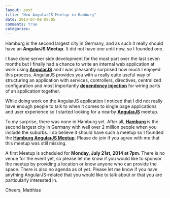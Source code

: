 ```yaml
---
layout: post
title: "New AngularJS Meetup in Hamburg"
date: 2014-07-08 09:05
comments: true
categories: 
---
```

Hamburg is the second largest city in Germany, and as such it really should have an **AngularJS Meetup**. It did not have one until now, so I founded one.

<!-- more -->

I have done server side development for the most part over the last seven months but I finally had a chance to write an internal web application at work using **[AngularJS](https://angularjs.org)** and I was pleasantly surprised how much I enjoyed this process. AngularJS provides you with a really quite useful way of structuring an application with services, controllers, directives, centralized configuration and most importantly **[dependency injection](http://en.wikipedia.org/wiki/Dependency_injection)** for wiring parts of an application together.

While doing work on the AngularJS application I noticed that I did not really have enough people to talk to when it comes to single page applications and user experience so I started looking for a nearby **[AngularJS](https://angularjs.org)** meetup. 

To my surprise, there was none in Hamburg yet. After all, **[Hamburg](http://en.wikipedia.org/wiki/Hamburg)** is the second largest city in Germany with well over 2 million people when you include the suburbs. I do believe it should have such a meetup so I founded the **[Hamburg AngularJS Meetup](http://www.meetup.com/Hamburg-AngularJS-Meetup/)**. Please do join if you agree with me that this meetup was still missing. 

A first Meetup is scheduled for **Monday, July 21st, 2014 at 7pm**. There is no venue for the event yet, so please let me know if you would like to sponsor the meetup by providing a location or know anyone who can provide the space. There is also no agenda as of yet. Please let me know if you have anything AngularJS-related that you would like to talk about or that you are particularly interested in.

Cheers,
Matthias